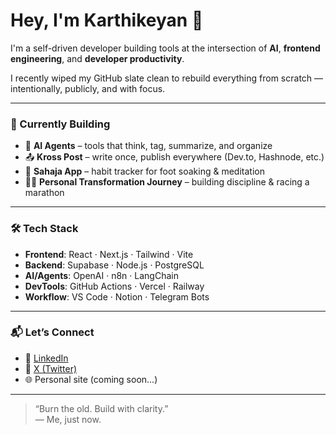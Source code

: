 # Hey, I'm Karthikeyan 👋

I'm a self-driven developer building tools at the intersection of **AI**, **frontend engineering**, and **developer productivity**.

I recently wiped my GitHub slate clean to rebuild everything from scratch — intentionally, publicly, and with focus.

---

### 🚧 Currently Building

- 🧠 **AI Agents** – tools that think, tag, summarize, and organize
- 📤 **Kross Post** – write once, publish everywhere (Dev.to, Hashnode, etc.)
- 📱 **Sahaja App** – habit tracker for foot soaking & meditation
- 🏃‍♂️ **Personal Transformation Journey** – building discipline & racing a marathon

---

### 🛠️ Tech Stack

- **Frontend**: React · Next.js · Tailwind · Vite
- **Backend**: Supabase · Node.js · PostgreSQL
- **AI/Agents**: OpenAI · n8n · LangChain
- **DevTools**: GitHub Actions · Vercel · Railway
- **Workflow**: VS Code · Notion · Telegram Bots

---

### 📬 Let’s Connect

- 💼 [LinkedIn](https://linkedin.com/in/YOURUSERNAME)
- 🧵 [X (Twitter)](https://x.com/YOURUSERNAME)
- 🌐 Personal site (coming soon...)

---

> “Burn the old. Build with clarity.”  
> — Me, just now.
